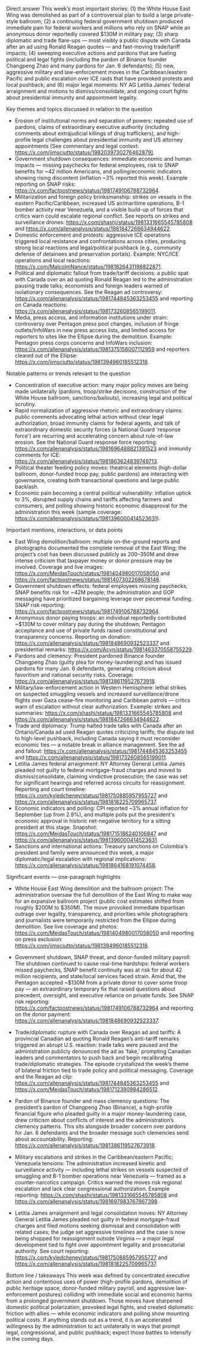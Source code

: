 Direct answer
This week’s most important stories: (1) the White House East Wing was demolished as part of a controversial plan to build a large private-style ballroom; (2) a continuing federal government shutdown produced immediate pain for federal workers and millions who rely on SNAP while an anonymous donor reportedly covered $130M in military pay; (3) sharp diplomatic and trade flare-ups — most visibly a public dispute with Canada after an ad using Ronald Reagan quotes — and fast-moving trade/tariff impacts; (4) sweeping executive actions and pardons that are fueling political and legal fights (including the pardon of Binance founder Changpeng Zhao and many pardons for Jan. 6 defendants); (5) new, aggressive military and law-enforcement moves in the Caribbean/eastern Pacific and public escalation over ICE raids that have provoked protests and local pushback; and (6) major legal moments: NY AG Letitia James’ federal arraignment and motions to dismiss/consolidate, and ongoing court fights about presidential immunity and appointment legality.

Key themes and topics discussed in relation to the question
- Erosion of institutional norms and separation of powers: repeated use of pardons, claims of extraordinary executive authority (including comments about extrajudicial killings of drug traffickers), and high-profile legal challenges about presidential immunity and US attorney appointments [See commentary and legal context: https://x.com/jimsciutto/status/1982039730276462879].
- Government shutdown consequences: immediate economic and human impacts — missing paychecks for federal employees, risk to SNAP benefits for ~42 million Americans, and polling/economic indicators showing rising discontent (inflation ~3% reported this week). Example reporting on SNAP risks: https://x.com/factpostnews/status/1981749106788732964.
- Militarization and foreign policy brinksmanship: strikes on vessels in the eastern Pacific/Caribbean, increased US air/maritime operations, B-1 bomber activity near Venezuela, and a visible build-up of forces that critics warn could escalate regional conflict. See reports on strikes and surveillance drones: https://x.com/shashj/status/1981331665545785808 and https://x.com/allenanalysis/status/1981847266634944622.
- Domestic enforcement and protests: aggressive ICE operations triggered local resistance and confrontations across cities, producing strong local reactions and legal/political pushback (e.g., community defense of detainees and preservation portals). Example: NYC/ICE operations and local reactions: https://x.com/MalcolmNance/status/1981826431198822871.
- Political and diplomatic fallout from trade/tariff decisions: a public spat with Canada over an ad quoting Ronald Reagan led to the administration pausing trade talks; economists and foreign leaders warned of isolationary consequences. See the Reagan ad controversy: https://x.com/allenanalysis/status/1981744845363253455 and reporting on Canada reactions: https://x.com/allenanalysis/status/1981732608565199011.
- Media, press access, and information institutions under strain: controversy over Pentagon press pool changes, inclusion of fringe outlets/InfoWars in new press access lists, and limited access for reporters to sites like the Ellipse during the demolition. Example: Pentagon press corps concerns and InfoWars inclusion: https://x.com/allenanalysis/status/1981375156007112959 and reporters cleared out of the Ellipse: https://x.com/jimsciutto/status/1981394960185512318.

Notable patterns or trends relevant to the question
- Concentration of executive action: many major policy moves are being made unilaterally (pardons, troop/strike decisions, construction of the White House ballroom, sanctions/bailouts), increasing legal and political scrutiny.
- Rapid normalization of aggressive rhetoric and extraordinary claims: public comments advocating lethal action without clear legal authorization, broad immunity claims for federal agents, and talk of extraordinary domestic security forces (a National Guard 'response force') are recurring and accelerating concern about rule-of-law erosion. See the National Guard response force reporting: https://x.com/allenanalysis/status/1981696488821391523 and immunity comments for ICE: https://x.com/allenanalysis/status/1981863624839749713.
- Political theater feeding policy moves: theatrical elements (high-dollar ballroom, donor-funded troop pay, public pardons) are interacting with governance, creating both transactional questions and large public backlash.
- Economic pain becoming a central political vulnerability: inflation uptick to 3%, disrupted supply chains and tariffs affecting farmers and consumers, and polling showing historic economic disapproval for the administration this week (sample coverage: https://x.com/allenanalysis/status/1981396000414523631).

Important mentions, interactions, or data points
- East Wing demolition/ballroom: multiple on-the-ground reports and photographs documented the complete removal of the East Wing; the project’s cost has been discussed publicly as $200–$350M and drew intense criticism that taxpayer money or donor pressure may be involved. Coverage and live images: https://x.com/MeidasTouch/status/1981404980017058050 and https://x.com/factpostnews/status/1981407302268678148.
- Government shutdown effects: federal employees missing paychecks; SNAP benefits risk for ~42M people; the administration and GOP messaging have prioritized bargaining leverage over piecemeal funding. SNAP risk reporting: https://x.com/factpostnews/status/1981749106788732964.
- Anonymous donor paying troops: an individual reportedly contributed ~$130M to cover military pay during the shutdown; Pentagon acceptance and use of private funds raised constitutional and transparency concerns. Reporting on donation: https://x.com/allenanalysis/status/1981848690932523337 and presidential remarks: https://x.com/Acyn/status/1981463370558755229.
- Pardons and clemency: President pardoned Binance founder Changpeng Zhao (guilty plea for money-laundering) and has issued pardons for many Jan. 6 defendants, generating criticism about favoritism and national security risks. Coverage: https://x.com/allenanalysis/status/1981386119527673918.
- Military/law-enforcement action in Western Hemisphere: lethal strikes on suspected smuggling vessels and increased surveillance/drone flights over Gaza cease-fire monitoring and Caribbean patrols — critics warn of escalation without clear authorization. Example: strikes and summaries: https://x.com/shashj/status/1981331665545785808 and https://x.com/allenanalysis/status/1981847266634944622.
- Trade and diplomacy: Trump halted trade talks with Canada after an Ontario/Canada ad used Reagan quotes criticizing tariffs; the dispute led to high-level pushback, including Canada saying it must reconsider economic ties — a notable break in alliance management. See the ad and fallout: https://x.com/allenanalysis/status/1981744845363253455 and https://x.com/allenanalysis/status/1981732608565199011.
- Letitia James federal arraignment: NY Attorney General Letitia James pleaded not guilty to federal mortgage-fraud charges and moved to dismiss/consolidate, claiming vindictive prosecution; the case was set for significant hearings and referred across circuits for reassignment. Reporting and court timeline: https://x.com/kyledcheney/status/1981750885957955727 and https://x.com/allenanalysis/status/1981818225709965737.
- Economic indicators and polling: CPI reported ~3% annual inflation for September (up from 2.9%), and multiple polls put the president's economic approval in historic net-negative territory for a sitting president at this stage. Snapshot: https://x.com/MeidasTouch/status/1981715186240106847 and https://x.com/allenanalysis/status/1981396000414523631.
- Sanctions and international actions: Treasury sanctions on Colombia's president and family were announced this week, a major diplomatic/legal escalation with regional implications: https://x.com/allenanalysis/status/1981864168191074458.

Significant events — one-paragraph highlights
- White House East Wing demolition and the ballroom project: The administration oversaw the full demolition of the East Wing to make way for an expansive ballroom project (public cost estimates shifted from roughly $200M to $350M). The move provoked immediate bipartisan outrage over legality, transparency, and priorities while photographers and journalists were temporarily restricted from the Ellipse during demolition. See live coverage and photos: https://x.com/MeidasTouch/status/1981404980017058050 and reporting on press exclusion: https://x.com/jimsciutto/status/1981394960185512318.

- Government shutdown, SNAP threat, and donor-funded military payroll: The shutdown continued to cause real-time hardships: federal workers missed paychecks, SNAP benefit continuity was at risk for about 42 million recipients, and state/local services faced strain. Amid that, the Pentagon accepted ~$130M from a private donor to cover some troop pay — an extraordinary temporary fix that raised questions about precedent, oversight, and executive reliance on private funds. See SNAP risk reporting: https://x.com/factpostnews/status/1981749106788732964 and reporting on the donor payment: https://x.com/allenanalysis/status/1981848690932523337.

- Trade/diplomatic rupture with Canada over Reagan ad and tariffs: A provincial Canadian ad quoting Ronald Reagan’s anti-tariff remarks triggered an abrupt U.S. reaction: trade talks were paused and the administration publicly denounced the ad as ‘fake,’ prompting Canadian leaders and commentators to push back and begin recalibrating trade/diplomatic strategies. The episode crystallized the week’s theme of bilateral friction tied to trade policy and political messaging. Coverage and the Reagan ad clip: https://x.com/allenanalysis/status/1981744845363253455 and https://x.com/MeidasTouch/status/1981712390984286512.

- Pardon of Binance founder and mass clemency questions: The president’s pardon of Changpeng Zhao (Binance), a high-profile financial figure who pleaded guilty in a major money-laundering case, drew criticism about conflicts of interest and the administration’s clemency patterns. This sits alongside broader concern over pardons for Jan. 6 defendants and the broader message such clemencies send about accountability. Reporting: https://x.com/allenanalysis/status/1981386119527673918.

- Military escalations and strikes in the Caribbean/eastern Pacific; Venezuela tensions: The administration increased kinetic and surveillance activity — including lethal strikes on vessels suspected of smuggling and B-1 bomber operations near Venezuela — framed as a counter-narcotics campaign. Critics warned the moves risk regional escalation and lack clear congressional authorization. Example reporting: https://x.com/shashj/status/1981331665545785808 and https://x.com/allenanalysis/status/1981697983767867398.

- Letitia James arraignment and legal consolidation moves: NY Attorney General Letitia James pleaded not guilty in federal mortgage-fraud charges and filed motions seeking dismissal and consolidation with related cases; the judge set aggressive timelines and the case is now being shopped for reassignment outside Virginia — a major legal development tied to fight over appointment legality and prosecutorial authority. See court reporting: https://x.com/kyledcheney/status/1981750885957955727 and https://x.com/allenanalysis/status/1981818225709965737.

Bottom line / takeaways
This week was defined by concentrated executive action and contentious uses of power (high-profile pardons, demolition of public heritage space, donor-funded military payroll, and aggressive law-enforcement postures) colliding with immediate social and economic harms from a prolonged government shutdown. Those moves have sharpened domestic political polarization, provoked legal fights, and created diplomatic friction with allies — while economic indicators and polling show mounting political costs. If anything stands out as a trend, it is an accelerated willingness by the administration to act unilaterally in ways that prompt legal, congressional, and public pushback; expect those battles to intensify in the coming days.  
